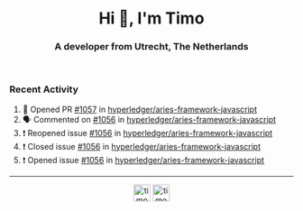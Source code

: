 <h1 align="center">Hi 👋, I'm Timo</h1>
<h3 align="center">A developer from Utrecht, The Netherlands</h3>
<br/>
<!-- https://github.com/rahuldkjain/github-profile-readme-generator --!>

<!--  <p align="left"><img src="https://github-readme-stats.vercel.app/api?username=timoglastra&show_icons=true&count_private=true&" alt="timoglastra" /></p> --!>

<!--
Github language stats
<p align="left"><img src="https://github-readme-stats.vercel.app/api/top-langs/?username=timoglastra&layout=compact" alt="timoglastra" /><p>
-->

<!-- Codestats language stats -->
<!-- <p align="left"><img src="https://codestats-readme.vercel.app/api/top-langs/?username=timoglastra&layout=compact&language_count=12" alt="timoglastra" /><p>    --!>
  
<h3>Recent Activity</h3>

<!--START_SECTION:activity-->
1. 💪 Opened PR [#1057](https://github.com/hyperledger/aries-framework-javascript/pull/1057) in [hyperledger/aries-framework-javascript](https://github.com/hyperledger/aries-framework-javascript)
2. 🗣 Commented on [#1056](https://github.com/hyperledger/aries-framework-javascript/issues/1056) in [hyperledger/aries-framework-javascript](https://github.com/hyperledger/aries-framework-javascript)
3. ❗️ Reopened issue [#1056](https://github.com/hyperledger/aries-framework-javascript/issues/1056) in [hyperledger/aries-framework-javascript](https://github.com/hyperledger/aries-framework-javascript)
4. ❗️ Closed issue [#1056](https://github.com/hyperledger/aries-framework-javascript/issues/1056) in [hyperledger/aries-framework-javascript](https://github.com/hyperledger/aries-framework-javascript)
5. ❗️ Opened issue [#1056](https://github.com/hyperledger/aries-framework-javascript/issues/1056) in [hyperledger/aries-framework-javascript](https://github.com/hyperledger/aries-framework-javascript)
<!--END_SECTION:activity-->

---

<p align="center">
<a href="https://twitter.com/timoglastra" target="blank"><img align="center" src="https://cdn.jsdelivr.net/npm/simple-icons@3.0.1/icons/twitter.svg" alt="timoglastra" height="30" width="30" /></a>
<a href="https://linkedin.com/in/timoglastra" target="blank"><img align="center" src="https://cdn.jsdelivr.net/npm/simple-icons@3.0.1/icons/linkedin.svg" alt="timoglastra" height="30" width="30" /></a>
</p>



